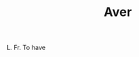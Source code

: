 ---
title: Aver
permalink: "/definitions/aver.html"
body: L. Fr. To have
published_at: '2018-07-07'
layout: post
---
